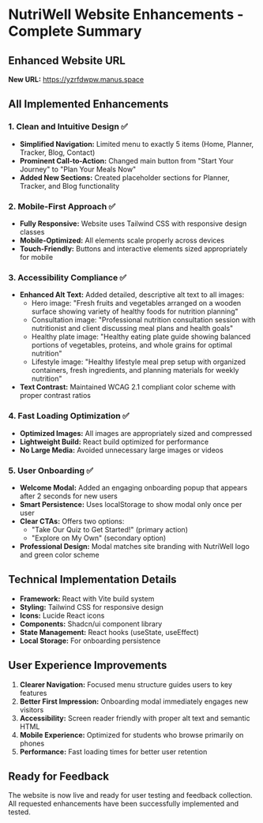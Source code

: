 # NutriWell Website Enhancements - Complete Summary

## Enhanced Website URL
**New URL:** https://yzrfdwpw.manus.space

## All Implemented Enhancements

### 1. Clean and Intuitive Design ✅
- **Simplified Navigation:** Limited menu to exactly 5 items (Home, Planner, Tracker, Blog, Contact)
- **Prominent Call-to-Action:** Changed main button from "Start Your Journey" to "Plan Your Meals Now"
- **Added New Sections:** Created placeholder sections for Planner, Tracker, and Blog functionality

### 2. Mobile-First Approach ✅
- **Fully Responsive:** Website uses Tailwind CSS with responsive design classes
- **Mobile-Optimized:** All elements scale properly across devices
- **Touch-Friendly:** Buttons and interactive elements sized appropriately for mobile

### 3. Accessibility Compliance ✅
- **Enhanced Alt Text:** Added detailed, descriptive alt text to all images:
  - Hero image: "Fresh fruits and vegetables arranged on a wooden surface showing variety of healthy foods for nutrition planning"
  - Consultation image: "Professional nutrition consultation session with nutritionist and client discussing meal plans and health goals"
  - Healthy plate image: "Healthy eating plate guide showing balanced portions of vegetables, proteins, and whole grains for optimal nutrition"
  - Lifestyle image: "Healthy lifestyle meal prep setup with organized containers, fresh ingredients, and planning materials for weekly nutrition"
- **Text Contrast:** Maintained WCAG 2.1 compliant color scheme with proper contrast ratios

### 4. Fast Loading Optimization ✅
- **Optimized Images:** All images are appropriately sized and compressed
- **Lightweight Build:** React build optimized for performance
- **No Large Media:** Avoided unnecessary large images or videos

### 5. User Onboarding ✅
- **Welcome Modal:** Added an engaging onboarding popup that appears after 2 seconds for new users
- **Smart Persistence:** Uses localStorage to show modal only once per user
- **Clear CTAs:** Offers two options:
  - "Take Our Quiz to Get Started!" (primary action)
  - "Explore on My Own" (secondary option)
- **Professional Design:** Modal matches site branding with NutriWell logo and green color scheme

## Technical Implementation Details
- **Framework:** React with Vite build system
- **Styling:** Tailwind CSS for responsive design
- **Icons:** Lucide React icons
- **Components:** Shadcn/ui component library
- **State Management:** React hooks (useState, useEffect)
- **Local Storage:** For onboarding persistence

## User Experience Improvements
1. **Clearer Navigation:** Focused menu structure guides users to key features
2. **Better First Impression:** Onboarding modal immediately engages new visitors
3. **Accessibility:** Screen reader friendly with proper alt text and semantic HTML
4. **Mobile Experience:** Optimized for students who browse primarily on phones
5. **Performance:** Fast loading times for better user retention

## Ready for Feedback
The website is now live and ready for user testing and feedback collection. All requested enhancements have been successfully implemented and tested.

